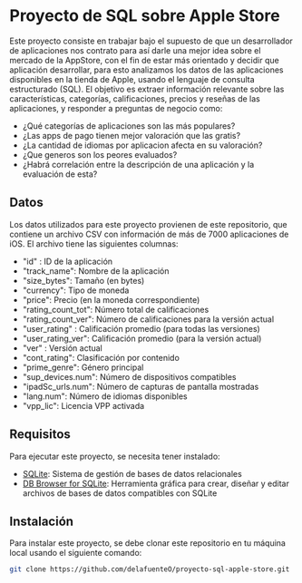 # Proyecto de SQL sobre Apple Store

Este proyecto consiste en trabajar bajo el supuesto de que un desarrollador de aplicaciones nos contrato para así darle una mejor idea sobre el mercado de la AppStore, con el fin de estar más orientado y decidir que aplicación desarrollar, para esto analizamos los datos de las aplicaciones disponibles en la tienda de Apple, usando el lenguaje de consulta estructurado (SQL). El objetivo es extraer información relevante sobre las características, categorías, calificaciones, precios y reseñas de las aplicaciones, y responder a preguntas de negocio como:

- ¿Qué categorías de aplicaciones son las más populares?
- ¿Las apps de pago tienen mejor valoración que las gratis?
- ¿La cantidad de idiomas por aplicacion afecta en su valoración?
- ¿Que generos son los peores evaluados?
- ¿Habrá correlación entre la descripción de una aplicación y la evaluación de esta?

## Datos

Los datos utilizados para este proyecto provienen de este repositorio, que contiene un archivo CSV con información de más de 7000 aplicaciones de iOS. El archivo tiene las siguientes columnas:

- "id" : ID de la aplicación
- "track_name": Nombre de la aplicación
- "size_bytes": Tamaño (en bytes)
- "currency": Tipo de moneda
- "price": Precio (en la moneda correspondiente)
- "rating_count_tot": Número total de calificaciones
- "rating_count_ver": Número de calificaciones para la versión actual
- "user_rating" : Calificación promedio (para todas las versiones)
- "user_rating_ver": Calificación promedio (para la versión actual)
- "ver" : Versión actual
- "cont_rating": Clasificación por contenido
- "prime_genre": Género principal
- "sup_devices.num": Número de dispositivos compatibles
- "ipadSc_urls.num": Número de capturas de pantalla mostradas
- "lang.num": Número de idiomas disponibles
- "vpp_lic": Licencia VPP activada

## Requisitos

Para ejecutar este proyecto, se necesita tener instalado:

- [SQLite](^2^): Sistema de gestión de bases de datos relacionales
- [DB Browser for SQLite](^3^): Herramienta gráfica para crear, diseñar y editar archivos de bases de datos compatibles con SQLite

## Instalación

Para instalar este proyecto, se debe clonar este repositorio en tu máquina local usando el siguiente comando:

```bash
git clone https://github.com/delafuenteO/proyecto-sql-apple-store.git
```
